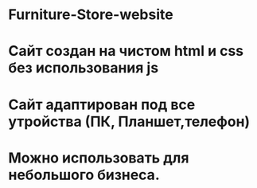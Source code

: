 # Furniture-Store-website
#  Сайт создан на чистом html и css без использования js
#  Сайт адаптирован под все утройства (ПК, Планшет,телефон)
#  Можно использовать для небольшого бизнеса.